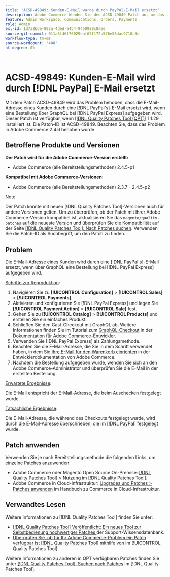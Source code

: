 ```yaml
---
title: 'ACSD-49849: Kunden-E-Mail wurde durch PayPal-E-Mail ersetzt'
description: Adobe Commerce Wenden Sie den ACSD-49849 Patch an, um das Problem zu beheben, bei dem die Kunden-E-Mail durch die PayPal-E-Mail ersetzt wurde, wenn Sie über GraphQL eine Bestellung mit PayPal Express aufgeben.
feature: Admin Workspace, Communications, Orders, Payments
role: Admin
exl-id: 1d7a2bde-892a-4ded-a4b4-9450989c8aee
source-git-commit: 011a6f46f76029eaf67f172b576e58dac9710a3d
workflow-type: tm+mt
source-wordcount: '408'
ht-degree: 0%

---
```


# ACSD-49849: Kunden-E-Mail wird durch [!DNL PayPal] E-Mail ersetzt

Mit dem Patch ACSD-49849 wird das Problem behoben, dass die E-Mail-Adresse eines Kunden durch eine [!DNL PayPal's]-E-Mail ersetzt wird, wenn eine Bestellung über GraphQL bei [!DNL PayPal Express] aufgegeben wird. Dieser Patch ist verfügbar, wenn [[!DNL Quality Patches Tool (QPT)]](https://experienceleague.adobe.com/de/docs/commerce-operations/tools/quality-patches-tool/quality-patches-tool-to-self-serve-quality-patches) 1.1.29 installiert ist. Die Patch-ID ist ACSD-49849. Beachten Sie, dass das Problem in Adobe Commerce 2.4.6 behoben wurde.

## Betroffene Produkte und Versionen

**Der Patch wird für die Adobe Commerce-Version erstellt:**

* Adobe Commerce (alle Bereitstellungsmethoden) 2.4.5-p1

**Kompatibel mit Adobe Commerce-Versionen:**

* Adobe Commerce (alle Bereitstellungsmethoden) 2.3.7 - 2.4.5-p2

>[!NOTE]
>
>Der Patch könnte mit neuen [!DNL Quality Patches Tool]-Versionen auch für andere Versionen gelten. Um zu überprüfen, ob der Patch mit Ihrer Adobe Commerce-Version kompatibel ist, aktualisieren Sie das `magento/quality-patches` auf die neueste Version und überprüfen Sie die Kompatibilität auf der Seite [[!DNL Quality Patches Tool]: Nach Patches suchen](https://experienceleague.adobe.com/tools/commerce-quality-patches/index.html?lang=de). Verwenden Sie die Patch-ID als Suchbegriff, um den Patch zu finden.

## Problem

Die E-Mail-Adresse eines Kunden wird durch eine [!DNL PayPal's]-E-Mail ersetzt, wenn über GraphQL eine Bestellung bei [!DNL PayPal Express] aufgegeben wird.

<u>Schritte zur Reproduktion</u>:

1. Navigieren Sie zu **[!UICONTROL Configuration]** > **[!UICONTROL Sales]** > **[!UICONTROL Payments]**.
1. Aktivieren und konfigurieren Sie [!DNL PayPal Express] und legen Sie **[!UICONTROL Payment Action]** = **[!UICONTROL Sale]** fest.
1. Gehen Sie zu **[!UICONTROL Catalog]** > **[!UICONTROL Products]** und erstellen Sie ein einfaches Produkt.
1. Schließen Sie den Gast-Checkout mit GraphQL ab. Weitere Informationen finden Sie im Tutorial zum [GraphQL-Checkout](https://developer.adobe.com/commerce/webapi/graphql/tutorials/checkout/) in der Dokumentation für Adobe Commerce-Entwickler.
1. Verwenden Sie [!DNL PayPal Express] als Zahlungsmethode.
1. Beachten Sie die E-Mail-Adresse, die Sie in dem Schritt verwendet haben, in dem Sie [Ihre E-Mail für den Warenkorb einrichten](https://developer.adobe.com/commerce/webapi/graphql/tutorials/checkout/set-email-address/) in der Entwicklerdokumentation von Adobe Commerce.
1. Nachdem die Bestellung aufgegeben wurde, wenden Sie sich an den Adobe Commerce-Administrator und überprüfen Sie die E-Mail in der erstellten Bestellung.

<u>Erwartete Ergebnisse</u>:

Die E-Mail entspricht der E-Mail-Adresse, die beim Auschecken festgelegt wurde.

<u>Tatsächliche Ergebnisse</u>:

Die E-Mail-Adresse, die während des Checkouts festgelegt wurde, wird durch die E-Mail-Adresse überschrieben, die im [!DNL PayPal] festgelegt wurde.

## Patch anwenden

Verwenden Sie je nach Bereitstellungsmethode die folgenden Links, um einzelne Patches anzuwenden:

* Adobe Commerce oder Magento Open Source On-Premise: [[!DNL Quality Patches Tool] > Nutzung](/help/tools/quality-patches-tool/usage.md) im [!DNL Quality Patches Tool].
* Adobe Commerce in Cloud-Infrastruktur: [Upgrades und Patches > Patches anwenden](https://experienceleague.adobe.com/docs/commerce-cloud-service/user-guide/develop/upgrade/apply-patches.html?lang=de) im Handbuch zu Commerce in Cloud-Infrastruktur.

## Verwandtes Lesen

Weitere Informationen zu [!DNL Quality Patches Tool] finden Sie unter:

* [[!DNL Quality Patches Tool] Veröffentlicht: Ein neues Tool zur Selbstbedienung hochwertiger Patches ](https://experienceleague.adobe.com/de/docs/commerce-operations/tools/quality-patches-tool/quality-patches-tool-to-self-serve-quality-patches) der Support-Wissensdatenbank.
* [Überprüfen Sie, ob für Ihr Adobe Commerce-Problem ein Patch verfügbar ist [!DNL Quality Patches Tool]](/help/tools/quality-patches-tool/patches-available-in-qpt/check-patch-for-magento-issue-with-magento-quality-patches.md) mithilfe von im [!UICONTROL Quality Patches Tool].


Weitere Informationen zu anderen in QPT verfügbaren Patches finden Sie unter [[!DNL Quality Patches Tool]: Suchen nach Patches](https://experienceleague.adobe.com/tools/commerce-quality-patches/index.html?lang=de) im [!DNL Quality Patches Tool].
